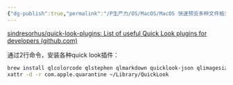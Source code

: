 ```yaml
---
{"dg-publish":true,"permalink":"/P生产力/OS/MacOS/MacOS 快速预览多种文件格式/","noteIcon":"","created":"2024-06-22T21:50:30.725+08:00","updated":"2024-06-29T00:48:54.000+08:00"}
---
```



[sindresorhus/quick-look-plugins: List of useful Quick Look plugins for developers (github.com)](https://github.com/sindresorhus/quick-look-plugins)

通过2行命令，安装各种quick look插件：

```bash
brew install qlcolorcode qlstephen qlmarkdown quicklook-json qlimagesize suspicious-package apparency quicklookase qlvideo
xattr -d -r com.apple.quarantine ~/Library/QuickLook
```
